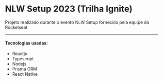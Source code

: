 # NLW Setup 2023 (Trilha Ignite)
Projeto realizado durante o evento NLW Setup fornecido pela equipe da Rocketseat
- - - 
#### Tecnologias usadas:
- Reactjs
- Typescript
- Nodejs
- Prisma ORM
- React Native